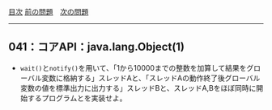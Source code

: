 [目次](../toc.md)
[前の問題](../040/README.md)　[次の問題](../042/README.md)


***
## 041：コアAPI：java.lang.Object(1)
* `wait()`と`notify()`を用いて、「1から10000までの整数を加算して結果をグローバル変数に格納する」スレッドAと、「スレッドAの動作終了後グローバル変数の値を標準出力に出力する」スレッドBと、スレッドA,Bをほぼ同時に開始するプログラムとを実装せよ。

